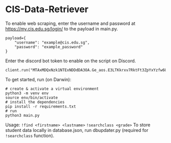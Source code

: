 # CIS-Data-Retriever
To enable web scraping, enter the username and password at https://my.cis.edu.sg/login/ to the payload in main.py.
```
payload={
    "username": "example@cis.edu.sg",
    "password": "example_password"
}
```

Enter the discord bot token to enable on the script on Discord. 
```
client.run("MTAxMDQxNzk1NTExNDDdDA3OA.Ge_aos.E3LTKkrxv7RktFt3ZpYxYzfw6U1JtdgBXQa8")
```

To get started, run (on Darwin):
```
# create & activate a virtual environment
python3 -m venv env
source env/bin/activate
# install the dependencies
pip install -r requirements.txt
# run
python3 main.py
```
Usage: 
```!find <firstname> <lastname>```
```!searchclass <grade>```
To store student data locally in database.json, run dbupdater.py (required for ```!searchclass``` function).
